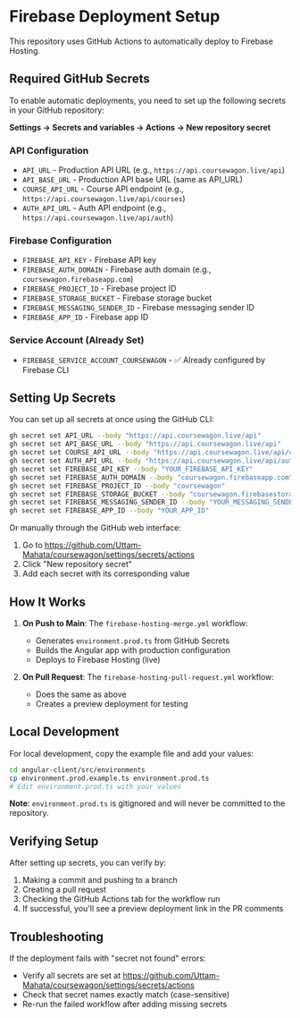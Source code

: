 # Firebase Deployment Setup

This repository uses GitHub Actions to automatically deploy to Firebase Hosting.

## Required GitHub Secrets

To enable automatic deployments, you need to set up the following secrets in your GitHub repository:

**Settings → Secrets and variables → Actions → New repository secret**

### API Configuration
- `API_URL` - Production API URL (e.g., `https://api.coursewagon.live/api`)
- `API_BASE_URL` - Production API base URL (same as API_URL)
- `COURSE_API_URL` - Course API endpoint (e.g., `https://api.coursewagon.live/api/courses`)
- `AUTH_API_URL` - Auth API endpoint (e.g., `https://api.coursewagon.live/api/auth`)

### Firebase Configuration
- `FIREBASE_API_KEY` - Firebase API key
- `FIREBASE_AUTH_DOMAIN` - Firebase auth domain (e.g., `coursewagon.firebaseapp.com`)
- `FIREBASE_PROJECT_ID` - Firebase project ID
- `FIREBASE_STORAGE_BUCKET` - Firebase storage bucket
- `FIREBASE_MESSAGING_SENDER_ID` - Firebase messaging sender ID
- `FIREBASE_APP_ID` - Firebase app ID

### Service Account (Already Set)
- `FIREBASE_SERVICE_ACCOUNT_COURSEWAGON` - ✅ Already configured by Firebase CLI

## Setting Up Secrets

You can set up all secrets at once using the GitHub CLI:

```bash
gh secret set API_URL --body "https://api.coursewagon.live/api"
gh secret set API_BASE_URL --body "https://api.coursewagon.live/api"
gh secret set COURSE_API_URL --body "https://api.coursewagon.live/api/courses"
gh secret set AUTH_API_URL --body "https://api.coursewagon.live/api/auth"
gh secret set FIREBASE_API_KEY --body "YOUR_FIREBASE_API_KEY"
gh secret set FIREBASE_AUTH_DOMAIN --body "coursewagon.firebaseapp.com"
gh secret set FIREBASE_PROJECT_ID --body "coursewagon"
gh secret set FIREBASE_STORAGE_BUCKET --body "coursewagon.firebasestorage.app"
gh secret set FIREBASE_MESSAGING_SENDER_ID --body "YOUR_MESSAGING_SENDER_ID"
gh secret set FIREBASE_APP_ID --body "YOUR_APP_ID"
```

Or manually through the GitHub web interface:
1. Go to https://github.com/Uttam-Mahata/coursewagon/settings/secrets/actions
2. Click "New repository secret"
3. Add each secret with its corresponding value

## How It Works

1. **On Push to Main**: The `firebase-hosting-merge.yml` workflow:
   - Generates `environment.prod.ts` from GitHub Secrets
   - Builds the Angular app with production configuration
   - Deploys to Firebase Hosting (live)

2. **On Pull Request**: The `firebase-hosting-pull-request.yml` workflow:
   - Does the same as above
   - Creates a preview deployment for testing

## Local Development

For local development, copy the example file and add your values:

```bash
cd angular-client/src/environments
cp environment.prod.example.ts environment.prod.ts
# Edit environment.prod.ts with your values
```

**Note**: `environment.prod.ts` is gitignored and will never be committed to the repository.

## Verifying Setup

After setting up secrets, you can verify by:
1. Making a commit and pushing to a branch
2. Creating a pull request
3. Checking the GitHub Actions tab for the workflow run
4. If successful, you'll see a preview deployment link in the PR comments

## Troubleshooting

If the deployment fails with "secret not found" errors:
- Verify all secrets are set at https://github.com/Uttam-Mahata/coursewagon/settings/secrets/actions
- Check that secret names exactly match (case-sensitive)
- Re-run the failed workflow after adding missing secrets
